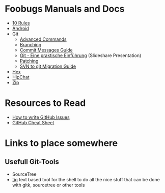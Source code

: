 # Foobugs Manuals and Docs

* [10 Rules](./10-rules.md)
* [Android](./android/apk.md)
* Git
	* [Advanced Commands](./git/advanced-commands.md)
	* [Branching](./git/branching.md)
	* [Commit Messages Guide](./git/commit-messages-guide.md)
	* [Git - Eine praktische Einführung](http://de.slideshare.net/ephigenia1/git-praktische-einfhrung-13308756) (Slideshare Presentation)
	* [Patching](./git/patching.md)
	* [SVN to git Migration Guide](./git/svn-to-git.md)
* [Hex](./hex.md)
* [HipChat](./hipchat/index.md)
* [Zip](./zip.md)

# Resources to Read

* [How to write GitHub Issues](http://wiredcraft.com/posts/2014/01/08/how-we-write-our-github-issues.html)
* [GitHub Cheat Sheet](https://github.com/tiimgreen/github-cheat-sheet)

# Links to place somewhere

## Usefull Git-Tools

* SourceTree
* [tig](http://jonas.nitro.dk/) text based tool for the shell to do all the nice stuff that can be done with gitk, sourcetree or other tools
